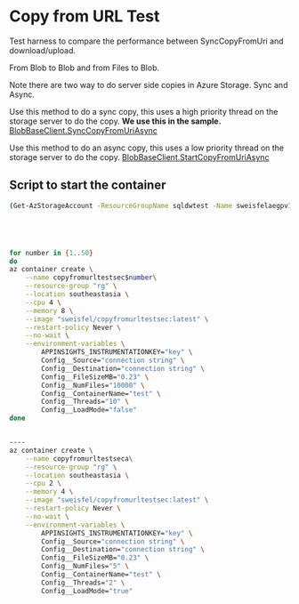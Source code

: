 # Copy from URL Test

Test harness to compare the performance between SyncCopyFromUri and download/upload. 

From Blob to Blob and from Files to Blob.

Note there are two way to do server side copies in Azure Storage. Sync and Async.

Use this method to do a sync copy, this uses a high priority thread on the storage server to do the copy. **We use this in the sample.**
[BlobBaseClient.SyncCopyFromUriAsync](https://docs.microsoft.com/en-us/dotnet/api/azure.storage.blobs.specialized.blobbaseclient.synccopyfromuriasync?view=azure-dotnet)

Use this method to do an async copy, this uses a low priority thread on the storage server to do the copy.
[BlobBaseClient.StartCopyFromUriAsync](https://docs.microsoft.com/en-us/dotnet/api/azure.storage.blobs.specialized.blobbaseclient.startcopyfromuriasync?view=azure-dotnet)

## Script to start the container

``` bash
(Get-AzStorageAccount -ResourceGroupName sqldwtest -Name sweisfelaegpv1 -IncludeGeoReplicationStats).GeoReplicationStats.LastSyncTime





for number in {1..50}
do
az container create \
    --name copyfromurltestsec$number\
    --resource-group "rg" \
    --location southeastasia \
    --cpu 4 \
    --memory 8 \
    --image "sweisfel/copyfromurltestsec:latest" \
    --restart-policy Never \
    --no-wait \
    --environment-variables \
        APPINSIGHTS_INSTRUMENTATIONKEY="key" \
        Config__Source="connection string" \
        Config__Destination="connection string" \
        Config__FileSizeMB="0.23" \
        Config__NumFiles="10000" \
        Config__ContainerName="test" \
        Config__Threads="10" \
        Config__LoadMode="false"
done


----
az container create \
    --name copyfromurltestseca\
    --resource-group "rg" \
    --location southeastasia \
    --cpu 2 \
    --memory 4 \
    --image "sweisfel/copyfromurltestsec:latest" \
    --restart-policy Never \
    --no-wait \
    --environment-variables \
        APPINSIGHTS_INSTRUMENTATIONKEY="key" \
        Config__Source="connection string" \
        Config__Destination="connection string" \
        Config__FileSizeMB="0.23" \
        Config__NumFiles="5" \
        Config__ContainerName="test" \
        Config__Threads="2" \
        Config__LoadMode="true"
```
